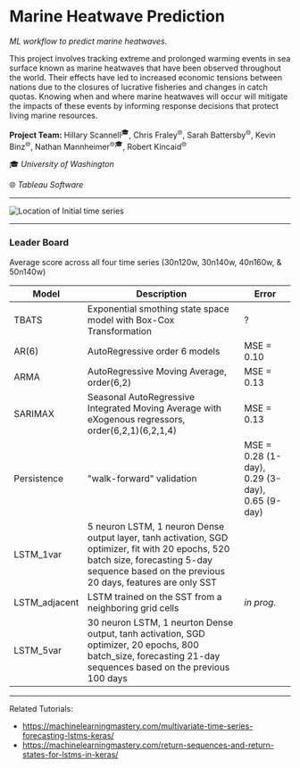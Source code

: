 # Marine Heatwave Prediction
*ML workflow to predict marine heatwaves.* 

This project involves tracking extreme and prolonged warming events in sea surface known as marine heatwaves that have been observed throughout the world. Their effects have led to increased economic tensions between nations due to the closures of lucrative fisheries and changes in catch quotas. Knowing when and where marine heatwaves will occur will mitigate the impacts of these events by informing response decisions that protect living marine resources.


**Project Team:** Hillary Scannell<sup>:mortar_board:</sup>, Chris Fraley<sup>:globe_with_meridians:</sup>, Sarah Battersby<sup>:globe_with_meridians:</sup>, Kevin Binz<sup>:globe_with_meridians:</sup>, Nathan Mannheimer<sup>:globe_with_meridians::mortar_board:</sup>, Robert Kincaid<sup>:globe_with_meridians:</sup>

:mortar_board: *University of Washington*

:globe_with_meridians: *Tableau Software*


***

![Location of Initial time series](https://github.com/hscannell/MHWpredict/blob/master/data/datamap.png)

***
### Leader Board 
Average score across all four time series (30n120w, 30n140w, 40n160w, & 50n140w)

| Model | Description | Error |
|---|---|---|
| TBATS | Exponential smothing state space model with Box-Cox Transformation |  ? |
| AR(6) | AutoRegressive order 6 models |  MSE = 0.10 |
| ARMA | AutoRegressive Moving Average, order(6,2) | MSE = 0.13 |
| SARIMAX | Seasonal AutoRegressive Integrated Moving Average with eXogenous regressors, order(6,2,1)(6,2,1,4) | MSE = 0.13 | 
| Persistence | "walk-forward" validation | MSE = 0.28 (1-day), 0.29 (3-day), 0.65 (9-day) |
|LSTM_1var | 5 neuron LSTM, 1 neuron Dense output layer, tanh activation, SGD optimizer, fit with 20 epochs, 520 batch size, forecasting 5-day sequence based on the previous 20 days, features are only SST | |
| LSTM_adjacent | LSTM trained on the SST from a neighboring grid cells | *in prog.*|
| LSTM_5var | 30 neuron LSTM, 1 neurton Dense output, tanh activation, SGD optimizer, 20 epochs, 800 batch_size, forecasting 21-day sequences based on the previous 100 days | |   

***
Related Tutorials:
- https://machinelearningmastery.com/multivariate-time-series-forecasting-lstms-keras/
- https://machinelearningmastery.com/return-sequences-and-return-states-for-lstms-in-keras/
